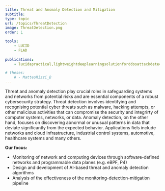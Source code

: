```yaml
---
title: Threat and Anomaly Detection and Mitigation
subtitle: 
type: topic
url: /topics/ThreatDetection
image: ThreatDetection.png
order: 1

tools:
    - LUCID
    - FLAD
 
publications: 
    - lucidapractical,lightweightdeeplearningsolutionforddosattackdetection2020

# theses:
    # - MatteoRizzi_B
---
```


Threat and anomaly detection play crucial roles in safeguarding systems
and networks from potential risks and are essential components of a
robust cybersecurity strategy. Threat detection involves identifying and
recognising potential cyber threats such as malware, hacking attempts,
or other malicious activities that can compromise the security and
integrirty of computer systems, networks, or data. Anomaly detection, on
the other hand, focuses on discovering abnormal or unusual patterns in
data that deviate significantly from the expected behavior. Applications
fiels include networks and cloud infrastructure, industrial control
systems, automotive, healthcare systems and many others.

**Our focus:**

- Monitoring of network and computing devices through software-defined
  networks and programmable data planes (e.g. eBPF, P4)
- Design and development of AI-based threat and anomaly detection
  algorithms
- Analysis of the effectiveness of the monitoring-detection-mitigation
  pipeline
